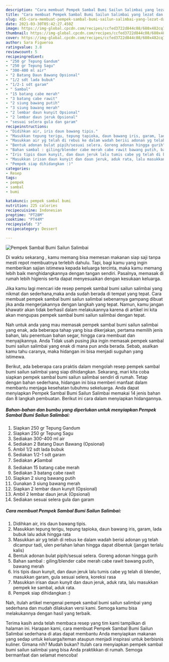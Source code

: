 ```yaml
---
description: "Cara membuat Pempek Sambal Bumi Sailun Salimbai yang lezat dan Mudah Dibuat"
title: "Cara membuat Pempek Sambal Bumi Sailun Salimbai yang lezat dan Mudah Dibuat"
slug: 455-cara-membuat-pempek-sambal-bumi-sailun-salimbai-yang-lezat-dan-mudah-dibuat
date: 2021-03-30T05:42:27.450Z
image: https://img-global.cpcdn.com/recipes/ccfed3722d844c08/680x482cq70/pempek-sambal-bumi-sailun-salimbai-foto-resep-utama.jpg
thumbnail: https://img-global.cpcdn.com/recipes/ccfed3722d844c08/680x482cq70/pempek-sambal-bumi-sailun-salimbai-foto-resep-utama.jpg
cover: https://img-global.cpcdn.com/recipes/ccfed3722d844c08/680x482cq70/pempek-sambal-bumi-sailun-salimbai-foto-resep-utama.jpg
author: Sara Figueroa
ratingvalue: 3.8
reviewcount: 5
recipeingredient:
- "250 gr Tepung Gandum"
- "250 gr Tepung Sagu"
- "300-400 ml air"
- "2 Batang Daun Bawang Opsional"
- "1/2 sdt lada bubuk"
- "1/2-1 sdt garam"
- " Sambal"
- "15 batang cabe merah"
- "3 batang cabe rawit"
- "2 siung bawang putih"
- "3 siung bawang merah"
- "2 lembar daun kunyit Opsional"
- "2 lembar daun jeruk Opsional"
- "sesuai selera gula dan garam"
recipeinstructions:
- "Didihkan air, iris daun bawang tipis."
- "Masukkan tepung terigu, tepung tapioka, daun bawang iris, garam, lada bubuk lalu aduk hingga rata"
- "Masukkan air yg telah di rebus ke dalam wadah berisi adonan yg telah dicampur tadi, ulen perlahan lahan hingga dapat dibentuk (jangan terlalu kalis)"
- "Bentuk adonan bulat pipih/sesuai selera. Goreng adonan hingga gurih"
- "Bahan sambal : giling/blender cabe merah cabe rawit bawang putih, bawang merah"
- "Iris tipis daun kunyit, dan daun jeruk lalu tumis cabe yg telah di blender, masukkan garam, gula sesuai selera, koreksi rasa"
- "Masukkan irisan daun kunyit dan daun jeruk, aduk rata, lalu masukkan pempek ke sambal, aduk rata."
- "Pempek siap dihidangkan :)"
categories:
- Resep
tags:
- pempek
- sambal
- bumi

katakunci: pempek sambal bumi 
nutrition: 225 calories
recipecuisine: Indonesian
preptime: "PT28M"
cooktime: "PT44M"
recipeyield: "3"
recipecategory: Dessert

---
```



![Pempek Sambal Bumi Sailun Salimbai](https://img-global.cpcdn.com/recipes/ccfed3722d844c08/680x482cq70/pempek-sambal-bumi-sailun-salimbai-foto-resep-utama.jpg)

Di waktu  sekarang , kamu memang bisa memesan makanan siap saji tanpa mesti repot membuatnya terlebih dahulu. Tapi, bagi kamu yang ingin memberikan sajian istimewa kepada keluarga tercinta, maka kamu memang lebih baik menghidangkannya dengan tangan sendiri. Pasalnya, memasak di rumah lebih higienis serta dapat menyesuaikan dengan kesukaan keluarga.

Jika kamu lagi mencari ide resep pempek sambal bumi sailun salimbai yang nikmat dan sederhana,maka anda sudah berada di tempat yang tepat. Cara membuat pempek sambal bumi sailun salimbai  sebenarnya gampang dibuat jika anda mengerjakannya dengan langkah yang tepat. Namun, kamu jangan khawatir akan tidak berhasil dalam melakukannya 
karena di artikel ini kita akan mengupas pempek sambal bumi sailun salimbai dengan tepat.  



Nah untuk anda yang mau memasak pempek sambal bumi sailun salimbai yang enak, ada beberapa tahap yang bisa dikerjakan, pertama memilih jenis bahan, lalu penentuan bahan segar, hingga cara membuat dan menyajikannya. Anda Tidak usah pusing jika ingin memasak pempek sambal bumi sailun salimbai yang enak di mana pun anda berada. Sebab, asalkan kamu  tahu caranya, maka hidangan ini bisa menjadi suguhan yang istimewa.

Berikut, ada beberapa cara praktis  dalam mengolah resep pempek sambal bumi sailun salimbai yang siap dihidangkan. Sekarang, mari kita coba siapkan pempek sambal bumi sailun salimbai sendiri di rumah. Tetap dengan bahan sederhana, hidangan ini bisa memberi manfaat dalam membantu menjaga kesehatan tubuhmu sekeluarga. Anda dapat menyiapkan Pempek Sambal Bumi Sailun Salimbai memakai 14 jenis bahan dan 8 langkah pembuatan. Berikut ini cara dalam menyiapkan hidangannya.

<!--inarticleads1-->

##### Bahan-bahan dan bumbu yang diperlukan untuk menyiapkan Pempek Sambal Bumi Sailun Salimbai:

1. Siapkan 250 gr Tepung Gandum
1. Siapkan 250 gr Tepung Sagu
1. Sediakan 300-400 ml air
1. Sediakan 2 Batang Daun Bawang (Opsional)
1. Ambil 1/2 sdt lada bubuk
1. Sediakan 1/2-1 sdt garam
1. Sediakan  🌶️Sambal
1. Sediakan 15 batang cabe merah
1. Sediakan 3 batang cabe rawit
1. Siapkan 2 siung bawang putih
1. Gunakan 3 siung bawang merah
1. Siapkan 2 lembar daun kunyit (Opsional)
1. Ambil 2 lembar daun jeruk (Opsional)
1. Sediakan sesuai selera gula dan garam




<!--inarticleads2-->

##### Cara membuat Pempek Sambal Bumi Sailun Salimbai:

1. Didihkan air, iris daun bawang tipis.
1. Masukkan tepung terigu, tepung tapioka, daun bawang iris, garam, lada bubuk lalu aduk hingga rata
1. Masukkan air yg telah di rebus ke dalam wadah berisi adonan yg telah dicampur tadi, ulen perlahan lahan hingga dapat dibentuk (jangan terlalu kalis)
1. Bentuk adonan bulat pipih/sesuai selera. Goreng adonan hingga gurih
1. Bahan sambal : giling/blender cabe merah cabe rawit bawang putih, bawang merah
1. Iris tipis daun kunyit, dan daun jeruk lalu tumis cabe yg telah di blender, masukkan garam, gula sesuai selera, koreksi rasa
1. Masukkan irisan daun kunyit dan daun jeruk, aduk rata, lalu masukkan pempek ke sambal, aduk rata.
1. Pempek siap dihidangkan :)




Nah, itulah artikel mengenai  pempek sambal bumi sailun salimbai  yang sederhana dan mudah dilakukan versi kami. Semoga kamu bisa melakukannya dengan hasil yang terbaik. 

Terima kasih anda telah membaca resep yang tim kami tampilkan di halaman ini. Harapan kami, cara membuat  Pempek Sambal Bumi Sailun Salimbai sederhana di atas dapat membantu Anda menyiapkan makanan yang sedap untuk keluarga/teman ataupun menjadi inspirasi untuk berbisnis kuliner. Gimana nih? Mudah bukan? Itulah cara menyiapkan pempek sambal bumi sailun salimbai yang bisa Anda praktikkan di rumah. Semoga bermanfaat dan selamat mencoba!

